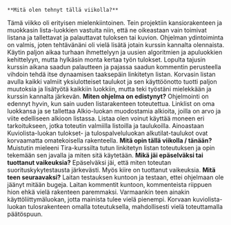     **Mitä olen tehnyt tällä viikolla?**
Tämä viikko oli erityisen mielenkiintoinen. Tein projektiin kansiorakenteen ja muokkasin lista-luokkien vastuita niin, että ne oikeastaan vain toimivat listana ja tallettavat ja palauttavat tuloksen tai kuvion. Ohjelman ydintoiminta on valmis, joten tehtävänäni oli vielä lisätä jotain kurssin kannalta olennaista. Käytin paljon aikaa turhaan ihmettelyyn ja uusien algoritmien ja apuluokkien kehittelyyn, mutta hylkäsin monta kertaa työn tulokset. Lopulta tajusin kurssin aikana saadun palautteen ja pajassa saadun kommentin perusteella vihdoin tehdä itse dynaamisen taaksepäin linkitetyn listan. Korvasin listan avulla kaikki valmiit yksiulotteiset taulukot ja sen käyttöönotto tuotti paljon muutoksia ja lisätyötä kaikkiin luokkiin, mutta teki työstäni mielekkään ja kurssin kannalta järkevän.
    **Miten ohjelma on edistynyt?**
Ohjelmointi on edennyt hyvin, kun sain uuden listarakenteen toteutettua. Linklist on oma luokkansa ja se tallettaa Alkio-luokan muodostamia alkioita, joilla on arvo ja viite edelliseen alkioon listassa. Listaa olen voinut käyttää moneen eri tarkoitukseen, jotka toteutin valmiilla listoilla ja taulukoilla. Ainoastaan Kuviolista-luokan tulokset- ja tulospalveluluokan alkutilat-taulukot ovat korvaamatta omatekoisella rakenteella.
    **Mitä opin tällä viikolla / tänään?**
Muistutin mieleeni Tira-kurssilta tutun linkitetyn listan toteutuksen ja opin tekemään sen javalla ja miten sitä käytetään.
    **Mikä jäi epäselväksi tai tuottanut vaikeuksia?**
Epäselväksi jäi, että miten toteutan suorituskykytestausta järkevästi. Myös kiire on tuottanut vaikeuksia.
    **Mitä teen seuraavaksi?**
Laitan testauksen kuntoon ja testaan, ettei ohjelmaan ole jäänyt mitään bugeja. Laitan kommentit kuntoon, kommenteista riippuen hion ehkä vielä rakenteen paremmaksi. Varmaankin teen ainakin käyttöliittymäluokan, jotta mainista tulee vielä pienempi. Korvaan kuviolista-luokan tulosrakenteen omalla toteutuksella, mahdollisesti vielä toteuttamalla päätöspuun.
